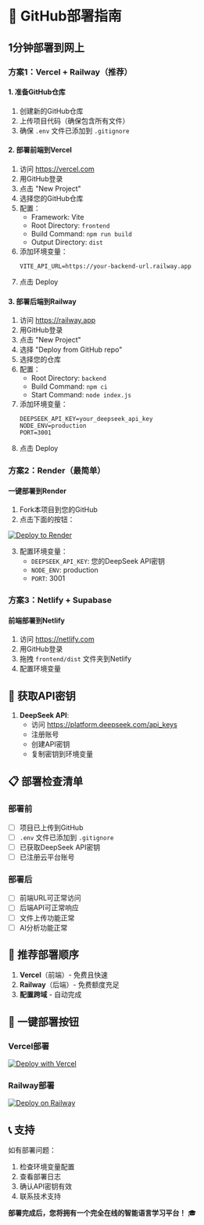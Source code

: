 # 🚀 GitHub部署指南

## 1分钟部署到网上

### 方案1：Vercel + Railway（推荐）

#### 1. 准备GitHub仓库
1. 创建新的GitHub仓库
2. 上传项目代码（确保包含所有文件）
3. 确保 `.env` 文件已添加到 `.gitignore`

#### 2. 部署前端到Vercel
1. 访问 https://vercel.com
2. 用GitHub登录
3. 点击 "New Project"
4. 选择您的GitHub仓库
5. 配置：
   - Framework: Vite
   - Root Directory: `frontend`
   - Build Command: `npm run build`
   - Output Directory: `dist`
6. 添加环境变量：
   ```
   VITE_API_URL=https://your-backend-url.railway.app
   ```
7. 点击 Deploy

#### 3. 部署后端到Railway
1. 访问 https://railway.app
2. 用GitHub登录
3. 点击 "New Project"
4. 选择 "Deploy from GitHub repo"
5. 选择您的仓库
6. 配置：
   - Root Directory: `backend`
   - Build Command: `npm ci`
   - Start Command: `node index.js`
7. 添加环境变量：
   ```
   DEEPSEEK_API_KEY=your_deepseek_api_key
   NODE_ENV=production
   PORT=3001
   ```
8. 点击 Deploy

### 方案2：Render（最简单）

#### 一键部署到Render
1. Fork本项目到您的GitHub
2. 点击下面的按钮：

[![Deploy to Render](https://render.com/images/deploy-to-render-button.svg)](https://render.com/deploy)

3. 配置环境变量：
   - `DEEPSEEK_API_KEY`: 您的DeepSeek API密钥
   - `NODE_ENV`: production
   - `PORT`: 3001

### 方案3：Netlify + Supabase

#### 前端部署到Netlify
1. 访问 https://netlify.com
2. 用GitHub登录
3. 拖拽 `frontend/dist` 文件夹到Netlify
4. 配置环境变量

## 🔑 获取API密钥

1. **DeepSeek API**:
   - 访问 https://platform.deepseek.com/api_keys
   - 注册账号
   - 创建API密钥
   - 复制密钥到环境变量

## 📋 部署检查清单

### 部署前
- [ ] 项目已上传到GitHub
- [ ] `.env` 文件已添加到 `.gitignore`
- [ ] 已获取DeepSeek API密钥
- [ ] 已注册云平台账号

### 部署后
- [ ] 前端URL可正常访问
- [ ] 后端API可正常响应
- [ ] 文件上传功能正常
- [ ] AI分析功能正常

## 🎯 推荐部署顺序

1. **Vercel**（前端）- 免费且快速
2. **Railway**（后端）- 免费额度充足
3. **配置跨域** - 自动完成

## 🚀 一键部署按钮

### Vercel部署
[![Deploy with Vercel](https://vercel.com/button)](https://vercel.com/new/clone?repository-url=https://github.com/your-username/language-learning-app&project-name=language-learning&repository-name=language-learning)

### Railway部署
[![Deploy on Railway](https://railway.app/button.svg)](https://railway.app/new/template?template=https://github.com/your-username/language-learning-app&envs=DEEPSEEK_API_KEY&DEEPSEEK_API_KEYDesc=DeepSeek%20API%20Key)

## 📞 支持

如有部署问题：
1. 检查环境变量配置
2. 查看部署日志
3. 确认API密钥有效
4. 联系技术支持

**部署完成后，您将拥有一个完全在线的智能语言学习平台！** 🎓
